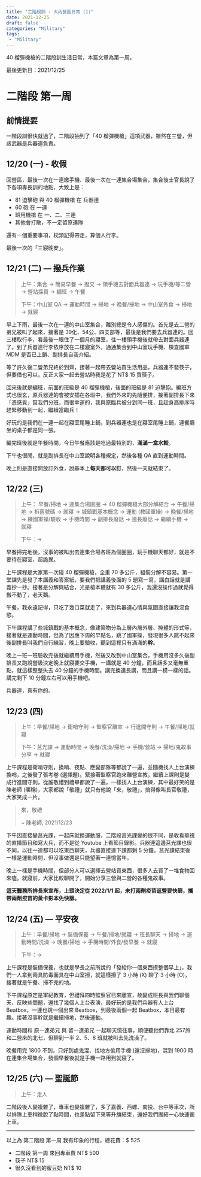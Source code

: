 ```yaml
---
title: "二階段訓 - 大內營區日常 (1)"
date: 2021-12-25
draft: false
categories: "Military"
tags: 
 - "Military"
---
```


40 榴彈機槍的二階段訓生活日常，本篇文章為第一周。

<!--more-->

最後更新日：2021/12/25

# 二階段 第一周

## 前情提要

一階段訓很快就過了，二階段抽到了「40 榴彈機槍」這項武器，雖然在三營，但該武器是兵器連負責。

## 12/20 (一) - 收假

回營區，最後一次在一連繳手機、最後一次在一連集合場集合，集合後士官長說了下各項專長訓的地點，大致上是：

- 81 迫擊砲 與 40 榴彈機槍 在 兵器連
- 60 砲 在 一連
- 班用機槍 在 一、二、三連
- 其他會打散，不一定留原連隊

還有一個重要事項，枕頭記得帶走，算個人行李。

最後一次的「三寢晚安」。

## 12/21 (二) — 撥兵作業

> 上午：集合 → 簡易早餐 → 撥交 → 領手機去對面兵器連 → 玩手機/等二營 → 營站採買 → 編班 → 午餐
> 
> 下午：中山室 QA → 運動時間 → 掃地 → 晚餐/掃地 → 中山室外食 → 掃地 → 就寢

早上下雨，最後一次在一連的中山室集合，離別總是令人感傷的。首先是去二營的弟兄被叫了起來，接著是 39化、54公、四支部等，最後是我們要去兵器連的。回三樓取行李，看最後一眼住了一個月的寢室，往一樓領手機後就帶去對面兵器連了。到了兵器連行李依序放在二樓寢室外，通通集合到中山室玩手機、檢查國軍 MDM 是否已上鎖、副排長自我介紹。

等了許久後二營弟兄終於到齊，接著一起帶去營站買生活用品，兵器連不發筷子，但要借也可以，反正大家一起去營站時我是花了 NT$ 15 買筷子。

回來後就是編班，前面的班級是 40 榴彈機槍，後面的班級是 81 迫擊砲。編班方式也很玄，原兵器連的會被安插在各班中，我們外來的先隨便排，接著副排長下來「憑感覺」幫我們分班，而很幸運的，我與原臨兵被分到同一班，且趁身高排序時趕緊移動到一起，繼續當臨兵！

好玩的是我們在一連一起在寢室尾睡上鋪，到兵器連也是在寢室尾睡上鋪，連餐廳坐的桌子都是同一張。

編完班後就是午餐時間，今日午餐應該是吃過最特別的，**滿滿一盒水餃**。

下午也很閒，就是副排長在中山室說明各種規定，然後各種 QA 直到運動時間。

晚上則是直接開放訂外食，說基本上**每天都可以訂**，然後一天就結束了。

## 12/22 (三)

> 上午： 早餐/掃地 → 連集合場圍圈 → 40 榴彈機槍大部分解結合 → 午餐/掃地 → 拆舊號碼 → 就寢 → 城鎮戰基本概念 → 運動 (教國軍操) → 晚餐/掃地 → 練國軍操/驗收 → 手機時間 → 副排長廢話 → 連長廢話 → 繼續手機 → 就寢
> 
> 下午：→

早餐掃完地後，沒事的被叫出去連集合場各班為個圈圈，玩手機聊天都好，就是不要待在寢室，超詭異。

上午課程是大家第一次碰 40 榴彈機槍，全重 70 多公斤，組裝分解不容易。第一堂課先是發了本講義和答案紙，要我們把講義後面的 5 題寫一寫，講白話就是講義抄一抄。接著是分解與結合，光是槍本體就有 30 多公斤，我還沒操作過就覺得搬不動了，老天鵝。

午餐，我永遠記得，只吃了幾口菜就走了，來到兵器連心情與氛圍直接讓我沒食慾。

下午課程講了些城鎮戰的基本概念，像建築物分為上層內層外層、掩體的形式等，接著就是運動時間，但為了因應下周的早點名，跳了國軍操，發現很多人跳不起來後副排長叫我們自行練習，晚上要驗收，聽到這裡只有滿滿的**幹**。

晚上一班一班驗收完後就繼續用手機，然後又改到中山室集合，手機用沒多久後副排長又跑說營級決定晚上就寢要交手機，一講就是 40 分鐘，而且話多又毫無重點，就這樣整整失去 40 分鐘的手機時間。講完換連長講，而且講一模一樣的話。講完剩下 10 分鐘左右可以用手機吧。

兵器連，真有你的。

## 12/23 (四)

> 上午：早餐/掃地 → 衛哨守則 → 監察官離宣 → 行進間守則 → 午餐/掃地/就寢
> 
> 下午：莒光課 → 運動時間 → 晚餐/洗澡/掃地 → 手機/營站 → 掃地/鬼故事分享 → 就寢

上午課程是衛哨守則，換哨、夜點、應變部隊等都說了一遍，並隨機找人上台演練換哨，之後發了張考卷 (選擇題)。緊接著監察官跑來離營宣教，繼續上課則是變成行進間守則，從誰敬禮到禮畢都說了一遍，一樣找人上台演練，其中最好笑的是陳老師 (暱稱)，大家都說「敬禮」就只有他說「來，敬禮」，搞得像叫長官敬禮，大家笑成一片。

> 來，敬禮
> 
> ~ 陳老師, 2021/12/23

下午因直接變莒光課，一起床就換運動服，二階段莒光課變的很不同，是收看華視的直播節目和寫大兵，而不是從 Youtube 上看節目錄影。兵器連這邊莒光課也很不同，以往一連都可以吃東西聊天，兵器直接連下課都剩 5 分鐘。莒光課結束後一樣是運動時間，但沒事做還是只能望著一連憶當年。

晚上一樣是手機時間，但部分人可以選擇去營站買東西，很多人去買了一堆食物回來嗑。就寢前，大家比較聊開了，開始分享三營與二營的各種鬼故事。

**這天醫務所排長來宣布，上頭決定從 2022/1/1 起，未打兩劑疫苗返營要快篩，攜帶兩劑疫苗的黃卡影本免快篩。**


## 12/24 (五) — 平安夜

> 上午：早餐/掃地 → 裝備保養 → 午餐/掃地/就寢 → 班長聊天 → 掃地 → 運動時間/洗澡 → 晚餐/掃地 → 手機時間/外食/發早餐 → 就寢
> 
> 下午：→

上午課程是裝備保養，也就是學長之前所說的「發給你一個東西摸整個早上」，我們一人拿到兩具防毒面具在中山室擦，就這樣擦了 3 小時 (X) 聊了 3 小時 (O)，接著就是午餐、掃不完的地。

下午課程原定是軍紀教育，但禮拜四時監察官已來離宣，故變成班長與我們聊個天、反映些問題，還找了幾個人上台表演，最好玩的是我們兵器有人上台 Beatbox，一連也跳一個出來 Beatbox，到最後兩個一起 Beatbox，本日最有趣。接著沒事幹就是繼續掃地，然後運動。

運動時間和 原一連弟兄 與 留一連弟兄 一起聊天憶往事，順便聽他們靠北 257旅和二營來的北七，但聊到一半 2、5、8 班就被叫去先洗澡了。

晚餐用完 1800 不到，只好到處鬼混、找地方偷用手機 (還沒掃地)，混到 1900 時在連集合場集合，發個早餐後就是手機一路用到就寢了。

## 12/25 (六) — 聖誕節

> 上午：走人

二階段後人變複雜了，專車也變複雜了，多了嘉義、西螺、南投、台中等車次，所以排隊上車稍微脫了點時間，也差點留下來等升旗結束，還好我們團結一心快速衝上車。

---

以上為 第二階段 第一周 我有印象的行程，總花費：$ 525

- 二階段 第一周 來回專車費 NT$ 500
- 筷子 NT$ 15
- 很久沒看到的蜜豆奶 NT$ 10
